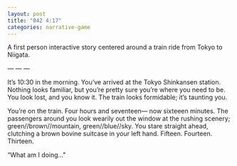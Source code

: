 ```yaml
---
layout: post
title: "042 4:17"
categories: narrative-game
---
```

A first person interactive story centered around a train ride from Tokyo to Niigata.

— — — 

It’s 10:30 in the morning.  You’ve arrived at the Tokyo Shinkansen station. Nothing looks familiar, but you’re pretty sure you’re where you need to be. You look lost, and you know it.  The train looks formidable; it’s taunting you.

You’re on the train. Four hours and seventeen— now sixteeen minutes.  The passengers around you look wearily out the window at the rushing scenery; green//brown//mountain, green//blue//sky. You stare straight ahead, clutching a brown bovine suitcase in your left hand. Fifteen. Fourteen. Thirteen.

“What am I doing…"